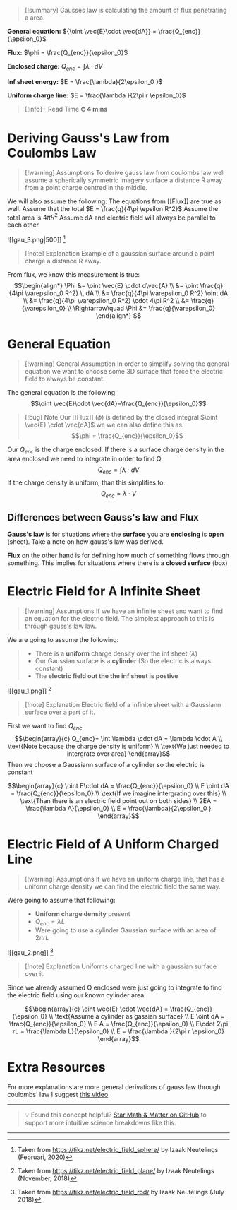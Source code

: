 
>[!summary]
Gausses law is calculating the amount of flux penetrating a area. 
>
**General equation:**
${\oint \vec{E}\cdot \vec{dA}} = \frac{Q_{enc}}{\epsilon_0}$
>
**Flux:**
$\phi = \frac{Q_{enc}}{\epsilon_0}$
>
**Enclosed charge:**
$Q_{enc} = \int \lambda \cdot dV$
>
**Inf sheet energy:**
$E =  \frac{\lambda}{2\epsilon_0 }$
>
**Uniform charge line:**
$E = \frac{\lambda }{2\pi r \epsilon_0}$


>[!info]+ Read Time
**⏱ 4 mins**

# Deriving Gauss's Law from Coulombs Law
>[!warning] Assumptions
To derive gauss law from coulombs law well assume a spherically symmetric imagery surface a distance R away from a point charge centred in the middle.
>
We will also assume the following:
The equations from [[Flux]] are true as well.
Assume that the total $E = \frac{q}{4\pi \epsilon R^2}$ 
Assume the total area is $4\pi R^2$
Assume dA and electric field will always be parallel to each other


![[gau_3.png|500]]
[^1]
>[!note] Explanation
Example of a gaussian surface around a point charge a distance R away.

From flux, we know this measurement is true:
$$\begin{align*}
\Phi &= \oint \vec{E} \cdot d\vec{A} \\
     &= \oint \frac{q}{4\pi \varepsilon_0 R^2} \, dA \\
     &= \frac{q}{4\pi \varepsilon_0 R^2} \oint dA \\
     &= \frac{q}{4\pi \varepsilon_0 R^2} \cdot 4\pi R^2 \\
     &= \frac{q}{\varepsilon_0} \\
\Rightarrow\quad \Phi &= \frac{q}{\varepsilon_0}
\end{align*}
$$

# General Equation
>[!warning] General Assumption
In order to simplify solving the general equation we want to choose some 3D surface that force the electric field to always be constant. 

The general equation is the following 
$$\oint \vec{E}\cdot \vec{dA}=\frac{Q_{enc}}{\epsilon_0}$$
>[!bug] Note
Our [[Flux]] ($\phi$) is defined by the closed integral $\oint \vec{E} \cdot \vec{dA}$ we we can also define this as. 
$$\phi = \frac{Q_{enc}}{\epsilon_0}$$
 
Our $Q_{enc}$ is the charge enclosed. If there is a surface charge density in the area enclosed we need to integrate in order to find Q
$$Q_{enc} = \int \lambda \cdot dV$$
If the charge density is uniform, than this simplifies to:
$$Q_{enc} = \lambda \cdot V$$

## Differences between Gauss's law and Flux
**Gauss's law** is for situations where the **surface** you are **enclosing** is **open** (sheet). Take a note on how gauss's law was derived.

**Flux** on the other hand is for defining how much of something flows through something. This implies for situations where there is a **closed surface** (box)

# Electric Field for A Infinite Sheet
>[!warning] Assumptions
If we have an infinite sheet and want to find an equation for the electric field. The simplest approach to this is through gauss's law law. 
>
We are going to assume the following:
>- There is a **uniform** charge density over the inf sheet ($\lambda$)
>- Our Gaussian surface is a **cylinder** (So the electric is always constant)
>- The **electric field out the the inf sheet is postive**

![[gau_1.png]]
[^2]
>[!note] Explanation
Electric field of a infinite sheet with a Gaussiann surface over a part of it.

First we want to find $Q_{enc}$ 
$$\begin{array}{c} 
Q_{enc}= \int \lambda \cdot dA = \lambda \cdot A \\ 
\text{Note because the charge density is uniform} \\ 
\text{We just needed to intergrate over area}
\end{array}$$
Then we choose a Gaussiann surface of a cylinder so the electric is constant

$$\begin{array}{c} 
\oint  E\cdot dA = \frac{Q_{enc}}{\epsilon_0} \\ 
E \oint dA = \frac{Q_{enc}}{\epsilon_0}  \\
\text{If we imagine intergrating over this} \\ 
\text{Than there is an electric field point out on both sides} \\ 
2EA = \frac{\lambda A}{\epsilon_0} \\ 
E =  \frac{\lambda}{2\epsilon_0 }
\end{array}$$

# Electric Field of A Uniform Charged Line
>[!warning] Assumptions 
If we have an uniform charge line, that has a uniform charge density we can find the electric field the same way.
>
Were going to assume that following:
>- **Uniform charge density** present 
>- $Q_{enc} = \lambda L$ 
>- Were going to use a cylinder Gaussian surface with an area of $2\pi r L$

![[gau_2.png]]
[^3]
>[!note] Explanation
Uniforms charged line with a gaussian surface over it. 

Since we already assumed Q enclosed were just going to integrate to find the electric field using our known cylinder area.

$$\begin{array}{c}
\oint \vec{E} \cdot \vec{dA} = \frac{Q_{enc}}{\epsilon_0} \\ 
\text{Assume a cylinder as gassian surface} \\ 
E \oint dA =  \frac{Q_{enc}}{\epsilon_0} \\ 
E A = \frac{Q_{enc}}{\epsilon_0} \\ 
E\cdot 2\pi rL = \frac{\lambda L}{\epsilon_0} \\ 
E = \frac{\lambda }{2\pi r \epsilon_0}
\end{array}$$
# Extra Resources 
For more explanations are more general derivations of gauss law through coulombs' law I suggest [this video](https://www.youtube.com/watch?v=htjxMwHKuyI&ab_channel=AndreyK) 



[^1]: Taken from https://tikz.net/electric_field_sphere/ by Izaak Neutelings (Februari, 2020)

[^2]: Taken from https://tikz.net/electric_field_plane/ by Izaak Neutelings (November, 2018)

[^3]: Taken from https://tikz.net/electric_field_rod/ by Izaak Neutelings (July 2018)

---

> 💡 Found this concept helpful? [Star Math & Matter on GitHub](https://github.com/rajeevphysics/Obsidan-MathMatter) to support more intuitive science breakdowns like this.

---
